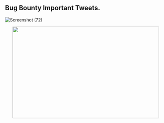 ## Bug Bounty Important Tweets.

![Screenshot (72)](https://user-images.githubusercontent.com/79082257/143777165-68df1dd0-a69a-4fcb-af8e-5fb7c96463f8.png)

<a href="#"><img width="480" height="300px" align="right" src="https://user-images.githubusercontent.com/79082257/143777165-68df1dd0-a69a-4fcb-af8e-5fb7c96463f8.png"/></a>
